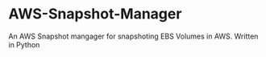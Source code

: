 # AWS-Snapshot-Manager
An AWS Snapshot mangager for snapshoting EBS Volumes in AWS. Written in Python
